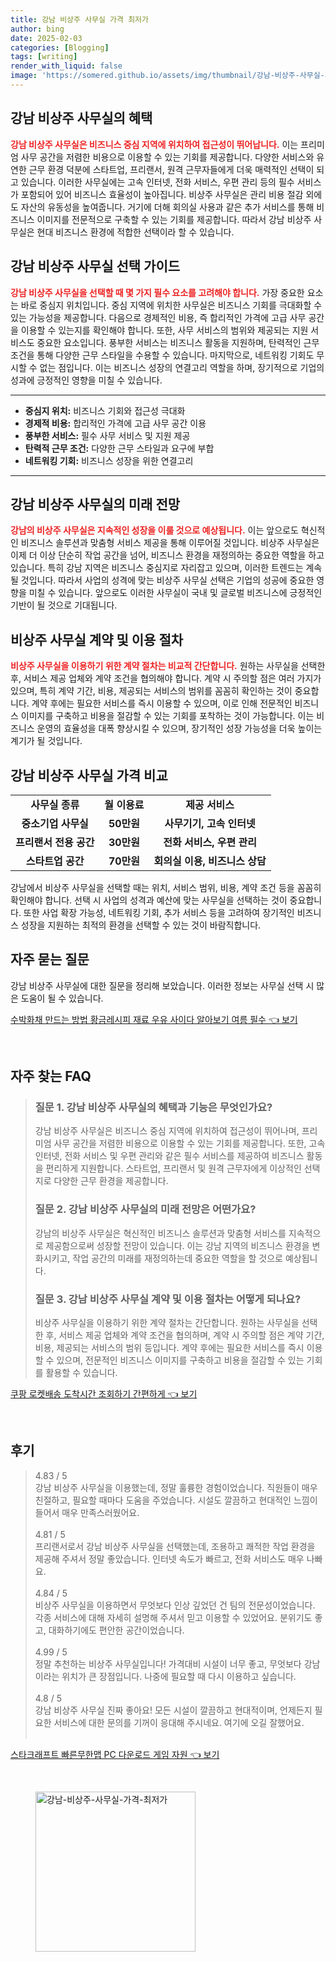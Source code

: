 ```yaml
---
title: 강남 비상주 사무실 가격 최저가
author: bing
date: 2025-02-03
categories: [Blogging]
tags: [writing]
render_with_liquid: false
image: 'https://somered.github.io/assets/img/thumbnail/강남-비상주-사무실-가격-최저가.webp'
---
```



<h2 id='강남 비상주 사무실 혜택'>강남 비상주 사무실의 혜택</h2>

<p><b><span style="color: #ee2323;">강남 비상주 사무실은 비즈니스 중심 지역에 위치하여 접근성이 뛰어납니다.</span></b> 이는 프리미엄 사무 공간을 저렴한 비용으로 이용할 수 있는 기회를 제공합니다. 다양한 서비스와 유연한 근무 환경 덕분에 스타트업, 프리랜서, 원격 근무자들에게 더욱 매력적인 선택이 되고 있습니다. 이러한 사무실에는 고속 인터넷, 전화 서비스, 우편 관리 등의 필수 서비스가 포함되어 있어 비즈니스 효율성이 높아집니다. 비상주 사무실은 관리 비용 절감 외에도 자산의 유동성을 높여줍니다. 거기에 더해 회의실 사용과 같은 추가 서비스를 통해 비즈니스 이미지를 전문적으로 구축할 수 있는 기회를 제공합니다. 따라서 강남 비상주 사무실은 현대 비즈니스 환경에 적합한 선택이라 할 수 있습니다.</p>

<h2 id='강남 비상주 사무실 선택 가이드'>강남 비상주 사무실 선택 가이드</h2>

<p><b><span style="color: #ee2323;">강남 비상주 사무실을 선택할 때 몇 가지 필수 요소를 고려해야 합니다.</span></b> 가장 중요한 요소는 바로 중심지 위치입니다. 중심 지역에 위치한 사무실은 비즈니스 기회를 극대화할 수 있는 가능성을 제공합니다. 다음으로 경제적인 비용, 즉 합리적인 가격에 고급 사무 공간을 이용할 수 있는지를 확인해야 합니다. 또한, 사무 서비스의 범위와 제공되는 지원 서비스도 중요한 요소입니다. 풍부한 서비스는 비즈니스 활동을 지원하며, 탄력적인 근무 조건을 통해 다양한 근무 스타일을 수용할 수 있습니다. 마지막으로, 네트워킹 기회도 무시할 수 없는 점입니다. 이는 비즈니스 성장의 연결고리 역할을 하며, 장기적으로 기업의 성과에 긍정적인 영향을 미칠 수 있습니다.</p>

<hr />

<ul>
    <li><b>중심지 위치:</b> 비즈니스 기회와 접근성 극대화</li>
    <li><b>경제적 비용:</b> 합리적인 가격에 고급 사무 공간 이용</li>
    <li><b>풍부한 서비스:</b> 필수 사무 서비스 및 지원 제공</li>
    <li><b>탄력적 근무 조건:</b> 다양한 근무 스타일과 요구에 부합</li>
    <li><b>네트워킹 기회:</b> 비즈니스 성장을 위한 연결고리</li>
</ul>

<hr />

<h2 id='강남 비상주 사무실 미래 전망'>강남 비상주 사무실의 미래 전망</h2>

<p><b><span style="color: #ee2323;">강남의 비상주 사무실은 지속적인 성장을 이룰 것으로 예상됩니다.</span></b> 이는 앞으로도 혁신적인 비즈니스 솔루션과 맞춤형 서비스 제공을 통해 이루어질 것입니다. 비상주 사무실은 이제 더 이상 단순히 작업 공간을 넘어, 비즈니스 환경을 재정의하는 중요한 역할을 하고 있습니다. 특히 강남 지역은 비즈니스 중심지로 자리잡고 있으며, 이러한 트렌드는 계속될 것입니다. 따라서 사업의 성격에 맞는 비상주 사무실 선택은 기업의 성공에 중요한 영향을 미칠 수 있습니다. 앞으로도 이러한 사무실이 국내 및 글로벌 비즈니스에 긍정적인 기반이 될 것으로 기대됩니다.</p>

<h2 id='비상주 사무실 계약 및 이용 절차'>비상주 사무실 계약 및 이용 절차</h2>

<p><b><span style="color: #ee2323;">비상주 사무실을 이용하기 위한 계약 절차는 비교적 간단합니다.</span></b> 원하는 사무실을 선택한 후, 서비스 제공 업체와 계약 조건을 협의해야 합니다. 계약 시 주의할 점은 여러 가지가 있으며, 특히 계약 기간, 비용, 제공되는 서비스의 범위를 꼼꼼히 확인하는 것이 중요합니다. 계약 후에는 필요한 서비스를 즉시 이용할 수 있으며, 이로 인해 전문적인 비즈니스 이미지를 구축하고 비용을 절감할 수 있는 기회를 포착하는 것이 가능합니다. 이는 비즈니스 운영의 효율성을 대폭 향상시킬 수 있으며, 장기적인 성장 가능성을 더욱 높이는 계기가 될 것입니다.</p>

<h2 id='강남 비상주 사무실 가격 비교'>강남 비상주 사무실 가격 비교</h2>

<table>
    <tr>
        <td style="text-align: center; height: 17px;"><b>사무실 종류</b></td>
        <td style="text-align: center; height: 17px;"><b>월 이용료</b></td>
        <td style="text-align: center; height: 17px;"><b>제공 서비스</b></td>
    </tr>
    <tr>
        <td style="text-align: center; height: 17px;"><b>중소기업 사무실</b></td>
        <td style="text-align: center; height: 17px;"><b>50만원</b></td>
        <td style="text-align: center; height: 17px;"><b>사무기기, 고속 인터넷</b></td>
    </tr>
    <tr>
        <td style="text-align: center; height: 17px;"><b>프리랜서 전용 공간</b></td>
        <td style="text-align: center; height: 17px;"><b>30만원</b></td>
        <td style="text-align: center; height: 17px;"><b>전화 서비스, 우편 관리</b></td>
    </tr>
    <tr>
        <td style="text-align: center; height: 17px;"><b>스타트업 공간</b></td>
        <td style="text-align: center; height: 17px;"><b>70만원</b></td>
        <td style="text-align: center; height: 17px;"><b>회의실 이용, 비즈니스 상담</b></td>
    </tr>
</table>

<p>강남에서 비상주 사무실을 선택할 때는 위치, 서비스 범위, 비용, 계약 조건 등을 꼼꼼히 확인해야 합니다. 선택 시 사업의 성격과 예산에 맞는 사무실을 선택하는 것이 중요합니다. 또한 사업 확장 가능성, 네트워킹 기회, 추가 서비스 등을 고려하여 장기적인 비즈니스 성장을 지원하는 최적의 환경을 선택할 수 있는 것이 바람직합니다.</p>

<h2 id='자주 묻는 질문'>자주 묻는 질문</h2>

<p>강남 비상주 사무실에 대한 질문을 정리해 보았습니다. 이러한 정보는 사무실 선택 시 많은 도움이 될 수 있습니다.</p>


<p><a class="click-button" title="수박화채 만드는 방법 황금레시피 재료 우유 사이다 알아보기 여름 필수" href="https://somered.github.io/posts/%EC%88%98%EB%B0%95%ED%99%94%EC%B1%84-%EB%A7%8C%EB%93%9C%EB%8A%94-%EB%B0%A9%EB%B2%95-%ED%99%A9%EA%B8%88%EB%A0%88%EC%8B%9C%ED%94%BC-%EC%9E%AC%EB%A3%8C-%EC%9A%B0%EC%9C%A0-%EC%82%AC%EC%9D%B4%EB%8B%A4-%EC%95%8C%EC%95%84%EB%B3%B4%EA%B8%B0-%EC%97%AC%EB%A6%84-%ED%95%84%EC%88%98/" rel="dofollow">수박화채 만드는 방법 황금레시피 재료 우유 사이다 알아보기 여름 필수 👈 보기</a></p><br>
<h2 id='자주_찾는_FAQ'>자주 찾는 FAQ</h2>
<div itemscope="" itemtype="https://schema.org/FAQPage"> 
<blockquote> 
<div itemscope="" itemprop="mainEntity" itemtype="https://schema.org/Question"> 
<h3 itemprop="name">질문 1. 강남 비상주 사무실의 혜택과 기능은 무엇인가요?</h3> 
<div itemscope="" itemprop="acceptedAnswer" itemtype="https://schema.org/Answer"> 
<span itemprop="text"> 
<p>강남 비상주 사무실은 비즈니스 중심 지역에 위치하여 접근성이 뛰어나며, 프리미엄 사무 공간을 저렴한 비용으로 이용할 수 있는 기회를 제공합니다. 또한, 고속 인터넷, 전화 서비스 및 우편 관리와 같은 필수 서비스를 제공하여 비즈니스 활동을 편리하게 지원합니다. 스타트업, 프리랜서 및 원격 근무자에게 이상적인 선택지로 다양한 근무 환경을 제공합니다.</p> 
</span> 
</div> 
</div> 

<div itemscope="" itemprop="mainEntity" itemtype="https://schema.org/Question"> 
<h3 itemprop="name">질문 2. 강남 비상주 사무실의 미래 전망은 어떤가요?</h3> 
<div itemscope="" itemprop="acceptedAnswer" itemtype="https://schema.org/Answer"> 
<span itemprop="text"> 
<p>강남의 비상주 사무실은 혁신적인 비즈니스 솔루션과 맞춤형 서비스를 지속적으로 제공함으로써 성장할 전망이 있습니다. 이는 강남 지역의 비즈니스 환경을 변화시키고, 작업 공간의 미래를 재정의하는데 중요한 역할을 할 것으로 예상됩니다.</p> 
</span> 
</div> 
</div>

<div itemscope="" itemprop="mainEntity" itemtype="https://schema.org/Question"> 
<h3 itemprop="name">질문 3. 강남 비상주 사무실 계약 및 이용 절차는 어떻게 되나요?</h3> 
<div itemscope="" itemprop="acceptedAnswer" itemtype="https://schema.org/Answer"> 
<span itemprop="text"> 
<p>비상주 사무실을 이용하기 위한 계약 절차는 간단합니다. 원하는 사무실을 선택한 후, 서비스 제공 업체와 계약 조건을 협의하며, 계약 시 주의할 점은 계약 기간, 비용, 제공되는 서비스의 범위 등입니다. 계약 후에는 필요한 서비스를 즉시 이용할 수 있으며, 전문적인 비즈니스 이미지를 구축하고 비용을 절감할 수 있는 기회를 활용할 수 있습니다.</p> 
</span> 
</div> 
</div> 

</blockquote> 
</div>
<p><a class="click-button" title="쿠팡 로켓배송 도착시간 조회하기 간편하게" href="https://somered.github.io/posts/%EC%BF%A0%ED%8C%A1-%EB%A1%9C%EC%BC%93%EB%B0%B0%EC%86%A1-%EB%8F%84%EC%B0%A9%EC%8B%9C%EA%B0%84-%EC%A1%B0%ED%9A%8C%ED%95%98%EA%B8%B0-%EA%B0%84%ED%8E%B8%ED%95%98%EA%B2%8C/" rel="dofollow">쿠팡 로켓배송 도착시간 조회하기 간편하게 👈 보기</a></p><br>
<h2 id='후기'>후기</h2>
<div itemscope itemtype="https://schema.org/Product">
  <blockquote>
  <div itemprop="review" itemscope itemtype="https://schema.org/Review">
      <div itemprop="reviewRating" itemscope itemtype="https://schema.org/Rating"> <span itemprop="ratingValue">4.83</span> / <span itemprop="bestRating">5</span> </div>
      <span itemprop="reviewBody">강남 비상주 사무실을 이용했는데, 정말 훌륭한 경험이었습니다. 직원들이 매우 친절하고, 필요할 때마다 도움을 주었습니다. 시설도 깔끔하고 현대적인 느낌이 들어서 매우 만족스러웠어요.</span>
  </div>
  <br>
  <div itemprop="review" itemscope itemtype="https://schema.org/Review">
      <div itemprop="reviewRating" itemscope itemtype="https://schema.org/Rating"> <span itemprop="ratingValue">4.81</span> / <span itemprop="bestRating">5</span> </div>
      <span itemprop="reviewBody">프리랜서로서 강남 비상주 사무실을 선택했는데, 조용하고 쾌적한 작업 환경을 제공해 주셔서 정말 좋았습니다. 인터넷 속도가 빠르고, 전화 서비스도 매우 나빠요.</span>
  </div>
  <br>
  <div itemprop="review" itemscope itemtype="https://schema.org/Review">
      <div itemprop="reviewRating" itemscope itemtype="https://schema.org/Rating"> <span itemprop="ratingValue">4.84</span> / <span itemprop="bestRating">5</span> </div>
      <span itemprop="reviewBody">비상주 사무실을 이용하면서 무엇보다 인상 깊었던 건 팀의 전문성이었습니다. 각종 서비스에 대해 자세히 설명해 주셔서 믿고 이용할 수 있었어요. 분위기도 좋고, 대화하기에도 편안한 공간이었습니다.</span>
  </div>
  <br>
  <div itemprop="review" itemscope itemtype="https://schema.org/Review">
      <div itemprop="reviewRating" itemscope itemtype="https://schema.org/Rating"> <span itemprop="ratingValue">4.99</span> / <span itemprop="bestRating">5</span> </div>
      <span itemprop="reviewBody">정말 추천하는 비상주 사무실입니다! 가격대비 시설이 너무 좋고, 무엇보다 강남이라는 위치가 큰 장점입니다. 나중에 필요할 때 다시 이용하고 싶습니다.</span>
  </div>
  <br>
  <div itemprop="review" itemscope itemtype="https://schema.org/Review">
      <div itemprop="reviewRating" itemscope itemtype="https://schema.org/Rating"> <span itemprop="ratingValue">4.8</span> / <span itemprop="bestRating">5</span> </div>
      <span itemprop="reviewBody">강남 비상주 사무실 진짜 좋아요! 모든 시설이 깔끔하고 현대적이며, 언제든지 필요한 서비스에 대한 문의를 기꺼이 응대해 주시네요. 여기에 오길 잘했어요.</span>
  </div>
  <br>
  </blockquote>
</div>
<p><a class="click-button" title="스타크래프트 빠른무한맵 PC 다운로드 게임 자원" href="https://somered.github.io/posts/%EC%8A%A4%ED%83%80%ED%81%AC%EB%9E%98%ED%94%84%ED%8A%B8-%EB%B9%A0%EB%A5%B8%EB%AC%B4%ED%95%9C%EB%A7%B5-PC-%EB%8B%A4%EC%9A%B4%EB%A1%9C%EB%93%9C-%EA%B2%8C%EC%9E%84-%EC%9E%90%EC%9B%90/" rel="dofollow">스타크래프트 빠른무한맵 PC 다운로드 게임 자원 👈 보기</a></p><br>
<figure class="image"><img src="https://somered.github.io/assets/img/thumbnail/강남-비상주-사무실-가격-최저가.webp" alt="강남-비상주-사무실-가격-최저가" width="256" height="256"></figure>